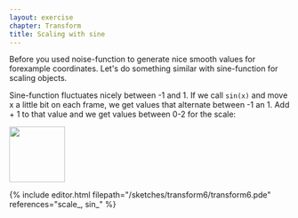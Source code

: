 ```yaml
---
layout: exercise
chapter: Transform
title: Scaling with sine
---
```


Before you used noise-function to generate nice smooth values for forexample coordinates. Let's do something similar with sine-function for scaling objects.

Sine-function fluctuates nicely between -1 and 1. If we call <code>sin(x)</code> and move x a little bit on each frame, we get values that alternate between -1 an 1. Add + 1 to that value and we get values between 0-2 for the scale:

<img src="{{site.url}}/img/sine.png" height="100">

{% include editor.html filepath="/sketches/transform6/transform6.pde" references="scale_, sin_" %}